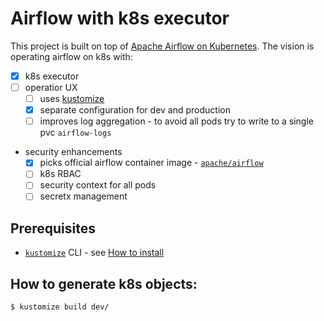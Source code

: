 # Airflow with k8s executor

This project is built on top of [Apache Airflow on Kubernetes](https://github.com/apache/airflow/tree/master/scripts/ci/kubernetes). The vision is operating airflow on k8s with:

* [x] k8s executor
* [ ] operatior UX
    * [ ] uses [kustomize](https://kustomize.io)
    * [x] separate configuration for dev and production
    * [ ] improves log aggregation - to avoid all pods try to write to a single pvc `airflow-logs`
* security enhancements
    * [x] picks official airflow container image - [`apache/airflow`](https://hub.docker.com/r/apache/airflow)
    * [ ] k8s RBAC
    * [ ] security context for all pods
    * [ ] secretx management

## Prerequisites

* [`kustomize`](https://kustomize.io) CLI - see [How to install](https://github.com/kubernetes-sigs/kustomize/blob/master/docs/INSTALL.md)

## How to generate k8s objects:

```SHELL
$ kustomize build dev/
```